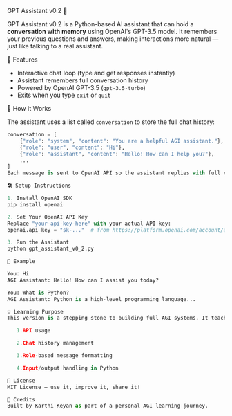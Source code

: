GPT Assistant v0.2 🤖

GPT Assistant v0.2 is a Python-based AI assistant that can hold a **conversation with memory** using OpenAI's GPT-3.5 model. It remembers your previous questions and answers, making interactions more natural — just like talking to a real assistant.


🚀 Features

- Interactive chat loop (type and get responses instantly)
- Assistant remembers full conversation history
- Powered by OpenAI GPT-3.5 (`gpt-3.5-turbo`)
- Exits when you type `exit` or `quit`


🧠 How It Works

The assistant uses a list called `conversation` to store the full chat history:

```python
conversation = [
    {"role": "system", "content": "You are a helpful AGI assistant."},
    {"role": "user", "content": "Hi"},
    {"role": "assistant", "content": "Hello! How can I help you?"},
    ...
]
Each message is sent to OpenAI API so the assistant replies with full context.

🛠️ Setup Instructions

1. Install OpenAI SDK
pip install openai

2. Set Your OpenAI API Key
Replace "your-api-key-here" with your actual API key:
openai.api_key = "sk-..."  # from https://platform.openai.com/account/api-keys

3. Run the Assistant
python gpt_assistant_v0_2.py

📄 Example

You: Hi
AGI Assistant: Hello! How can I assist you today?

You: What is Python?
AGI Assistant: Python is a high-level programming language...

💡 Learning Purpose
This version is a stepping stone to building full AGI systems. It teaches:

   1.API usage

   2.Chat history management

   3.Role-based message formatting

   4.Input/output handling in Python

📜 License
MIT License — use it, improve it, share it!

🙏 Credits
Built by Karthi Keyan as part of a personal AGI learning journey.